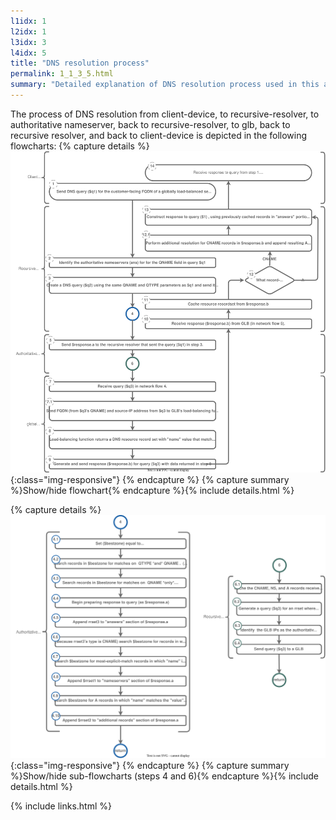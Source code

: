 ```yaml
---
l1idx: 1
l2idx: 1
l3idx: 3
l4idx: 5
title: "DNS resolution process"
permalink: 1_1_3_5.html
summary: "Detailed explanation of DNS resolution process used in this architecture."
---
```


The process of DNS resolution from client-device, to recursive-resolver, to authoritative nameserver, back to recursive-resolver, to glb, back to recursive resolver, and back to client-device is depicted in the following flowcharts:
{% capture details %}
![image](./dglb-resolution-flowchart.drawio.svg) {:class="img-responsive"}
{% endcapture %}
{% capture summary %}Show/hide flowchart{% endcapture %}{% include details.html %}

{% capture details %}
![image](./dglb-resolution-flowchart4.drawio.svg) {:class="img-responsive"}
{% endcapture %}
{% capture summary %}Show/hide sub-flowcharts (steps 4 and 6){% endcapture %}{% include details.html %}

{% include links.html %}